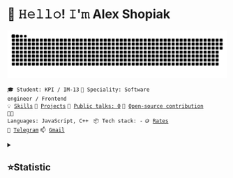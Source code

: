 <h1 align="left">👋 𝙷𝚎𝚕𝚕𝚘! 𝙸'𝚖 Alex Shopiak</h1>

<p align="leftr">
 <img width="600" src="assets/github-snake.svg" alt="snake"/>
</p>

 <code>🎓 Student: KPI / IM-13</code>
 <code>👷 Speciality: Software engineer / Frontend</code><br>
 <code>💡 [Skills](SKILLS.md)</code>
 <code>🧻 [Projects](PROJECTS.md)</code>
 <code>📢 [Public talks: 0](TALKS.md)</code>
 <code>👀 [Open-source contribution](CONTRIBUTION.md)</code><br>
 <code>🧑‍💻 Languages: JavaScript, C++ </code>
 <code>📦 Tech stack: -</code>
 <code>🪙 [Rates](RATES.md)</code><br>
 <code>💬 [Telegram](https://telegram.me/alex_shopiak)</code>
 <code>📫 [Gmail](mailto:alshop2004@gmail.com)</code>

<details align="left">
  <summary><h2><b>⭐Statistic</b></h2></summary>
  <p>
   <img alt="codeSTACKr's GitHub Stats" src="https://github-readme-stats.vercel.app/api/top-langs/?username=AlexShopiak&layout=compact&theme=dark" />  
   <br>
   <img alt="codeSTACKr's GitHub Stats" src="https://github-readme-stats.vercel.app/api?username=AlexShopiak&show_icons=true&theme=dark" />
   <br>
   <img src="https://metrics.lecoq.io/AlexShopiak" />
  </p>
</details>
